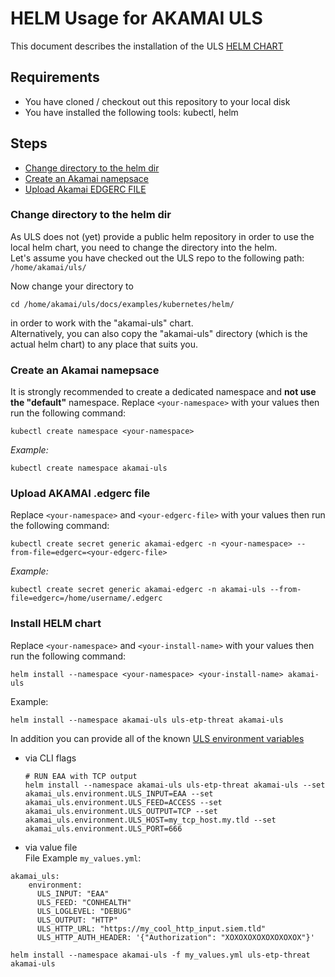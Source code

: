 # HELM Usage for AKAMAI ULS

This document describes the installation of the ULS [HELM CHART](https://helm.sh/)

## Requirements
- You have cloned / checkout out this repository to your local disk
- You have installed the following tools: kubectl, helm 

## Steps
- [Change directory to the helm dir](#change-directory-to-the-helm-dir)
- [Create an Akamai namepsace](#create-an-akamai-namepsace)
- [Upload Akamai EDGERC FILE](#upload-akamai-edgerc-file)

### Change directory to the helm dir
As ULS does not (yet) provide a public helm repository in order to use the local helm chart, you need to change the directory into the helm.  
Let's assume you have checked out the ULS repo to the following path: `/home/akamai/uls/`  

Now change your directory to
```shell
cd /home/akamai/uls/docs/examples/kubernetes/helm/
```
in order to work with the "akamai-uls" chart.  
Alternatively, you can also copy the "akamai-uls" directory (which is the actual helm chart) to any place that suits you.

### Create an Akamai namepsace
It is strongly recommended to create a dedicated namespace and **not use the "default"** namespace.
Replace `<your-namespace>` with your values then run the following command:
```text
kubectl create namespace <your-namespace>
```
_Example:_
```text
kubectl create namespace akamai-uls
```  


### Upload AKAMAI .edgerc file
Replace `<your-namespace>` and `<your-edgerc-file>` with your values then run the following command:
```text
kubectl create secret generic akamai-edgerc -n <your-namespace> --from-file=edgerc=<your-edgerc-file>
```

_Example:_
```text
kubectl create secret generic akamai-edgerc -n akamai-uls --from-file=edgerc=/home/username/.edgerc
```

### Install HELM chart
Replace `<your-namespace>` and `<your-install-name>` with your values then run the following command:
```text
helm install --namespace <your-namespace> <your-install-name> akamai-uls
```
Example: 
```text
helm install --namespace akamai-uls uls-etp-threat akamai-uls 
```

In addition you can provide all of the known [ULS environment variables](../../../ARGUMENTS_ENV_VARS.md)
- via CLI flags
    ```text
    # RUN EAA with TCP output 
    helm install --namespace akamai-uls uls-etp-threat akamai-uls --set akamai_uls.environment.ULS_INPUT=EAA --set akamai_uls.environment.ULS_FEED=ACCESS --set akamai_uls.environment.ULS_OUTPUT=TCP --set akamai_uls.environment.ULS_HOST=my_tcp_host.my.tld --set akamai_uls.environment.ULS_PORT=666
    ```

- via value file  
File Example `my_values.yml`:
```text
akamai_uls:
    environment:
      ULS_INPUT: "EAA"
      ULS_FEED: "CONHEALTH"
      ULS_LOGLEVEL: "DEBUG"
      ULS_OUTPUT: "HTTP"
      ULS_HTTP_URL: "https://my_cool_http_input.siem.tld"
      ULS_HTTP_AUTH_HEADER: '{"Authorization": "XOXOXOXOXOXOXOXOX"}'
```

```text
helm install --namespace akamai-uls -f my_values.yml uls-etp-threat akamai-uls 
```